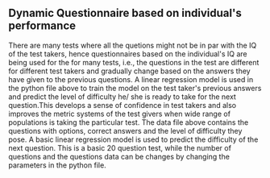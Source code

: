 ## Dynamic Questionnaire based on individual's performance
There are many tests where all the quetions might not be in par with the IQ of the test takers, hence questionnaires based on the individual's IQ are being used for the for many tests, i.e., the questions in the test are different for different test takers and gradually change based on the answers they have given to the previous questions.
A linear regression model is used in the python file above to train the model on the test taker's previous answers and predict the level of difficulty he/ she is ready to take for the next question.This develops a sense of confidence in test takers and also improves the metric systems of the test givers when wide range of populations is taking the particular test.
The data file above contains the questions with options, correct answers and the level of difficulty they pose. A basic linear regression model is used to predict the difficulty of the next question. This is a basic 20 question test, while the number of questions and the questions data can be changes by changing the parameters in the python file.
